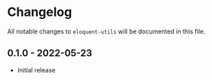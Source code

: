 # Changelog

All notable changes to `eloquent-utils` will be documented in this file.

## 0.1.0 - 2022-05-23

- Initial release
